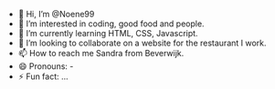 - 👋 Hi, I’m @Noene99
- 👀 I’m interested in coding, good food and people.
- 🌱 I’m currently learning HTML, CSS, Javascript.
- 💞️ I’m looking to collaborate on a website for the restaurant I work.
- 📫 How to reach me Sandra from Beverwijk.
- 😄 Pronouns: -
- ⚡ Fun fact: ...

<!---
Noene99/Noene99 is a ✨ special ✨ repository because its `README.md` (this file) appears on your GitHub profile.
You can click the Preview link to take a look at your changes.
--->
